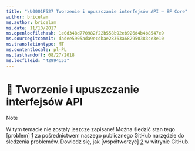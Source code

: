 ```yaml
---
title: "\U0001F527 Tworzenie i upuszczanie interfejsów API — EF Core"
author: bricelam
ms.author: bricelam
ms.date: 11/10/2017
ms.openlocfilehash: 1e0d348d770982f22b558b92eb926d4b4b8547e9
ms.sourcegitcommit: dadee5905ada9ecdbae28363a682950383ce3e10
ms.translationtype: MT
ms.contentlocale: pl-PL
ms.lasthandoff: 08/27/2018
ms.locfileid: "42994153"
---
```

# <a name="-create-and-drop-apis"></a>🔧 Tworzenie i upuszczanie interfejsów API

> [!NOTE]
> W tym temacie nie zostały jeszcze zapisane! Można śledzić stan tego [problem] [ 1] za pośrednictwem naszego publicznego GitHub narzędzie do śledzenia problemów. Dowiedz się, jak [współtworzyć] [ 2] w witrynie GitHub.


  [1]: https://github.com/aspnet/EntityFramework.Docs/issues/549
  [2]: https://github.com/aspnet/EntityFramework.Docs/blob/master/CONTRIBUTING.md
